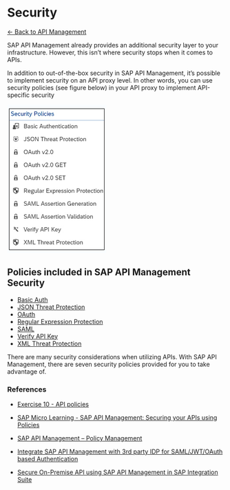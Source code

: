 # Security

[<- Back to API Management](../../sap-btp-api-management-readme.md)

SAP API Management already provides an additional security layer to your infrastructure. However, this isn’t where security stops when it comes to APIs.

In addition to out-of-the-box security in SAP API Management, it’s possible to implement security on an API proxy level. In other words, you can use security policies (see figure below) in your API proxy to implement API-specific security

![apim-security-policies](./images/apim-security-policies.png)

## Policies included in SAP API Management Security

* [Basic Auth](./apim-security-basic-authentication.md)
* [JSON Threat Protection](./apim-security-json-threat-protection.md)
* [OAuth](./apim-security-oauth.md)
* [Regular Expression Protection](./apim-security-regular-expr-protection.md)
* [SAML](./apim-security-saml.md)
* [Verify API Key](./apim-security-verify-api-key.md)
* [XML Threat Protection](./apim-security-xml-threat-protection.md)

There are many security considerations when utilizing APIs. With SAP API Management, there are seven security policies provided for you to take advantage of. 



### References

* [Exercise 10 - API policies](https://github.com/SAP-samples/manage-apis-codejam/blob/main/exercises/10-api-policies/README.md)

* [SAP Micro Learning - SAP API Management: Securing your APIs using Policies](https://microlearning.opensap.com/media/SP+PI+Management+Securing+your+PIs+using+Policies/1_rla8fy64)

* [SAP API Management – Policy Management](https://community.sap.com/t5/technology-blogs-by-sap/sap-api-management-policy-management/ba-p/13182049)

* [Integrate SAP API Management with 3rd party IDP for SAML/JWT/OAuth based Authentication](https://www.youtube.com/watch?v=792SHsUWFB0)

* [Secure On-Premise API using SAP API Management in SAP Integration Suite](https://community.sap.com/t5/technology-blogs-by-members/secure-on-premise-api-using-sap-api-management-in-sap-integration-suite/ba-p/13524781)

